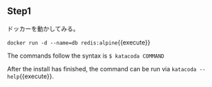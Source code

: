 ## Step1

ドッカーを動かしてみる。

`docker run -d --name=db redis:alpine`{{execute}}

The commands follow the syntax is
`$ katacoda COMMAND`

After the install has finished, the command can be run via `katacoda --help`{{execute}}.
